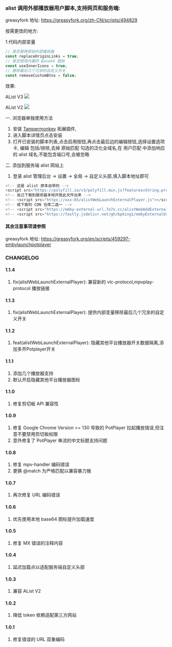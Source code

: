 
### alist 调用外部播放器用户脚本,支持网页和服务端:

greasyfork 地址: https://greasyfork.org/zh-CN/scripts/494829

按需更改的地方:

1.代码内部变量

```js
// 是否替换原始外部播放器
const replaceOriginLinks = true;
// 是否使用内置的 Base64 图标
const useInnerIcons = true;
// 移除最后几个冗余的自定义开关
const removeCustomBtns = false;
```

效果:

AList V3
![](https://emby-external-url.7o7o.cc/alistWebAddExternalUrl/preview/preview01.png)

AList V2
![](https://emby-external-url.7o7o.cc/alistWebAddExternalUrl/preview/preview02.png)

一. 浏览器单独使用方法

1. 安装 [Tampermonkey](https://www.tampermonkey.net) 拓展插件,
2. 进入脚本详情页点击安装
3. 打开已安装的脚本列表,点击启用按钮,再点击最后边的编辑按钮,选择设置选项卡,
编辑 包括/排除,去掉 原始匹配 勾选的泛化全域名,在 用户匹配 中添加响应的 alist 域名,不能包含端口号,会被忽略

二. 添加到服务端 alist 网站上

1. 登录 alist 管理后台 -> 设置 -> 全局 -> 自定义头部,填入脚本地址即可

```js
<!-- 这是 alist 原本自带的 -->
<script src="https://polyfill.io/v3/polyfill.min.js?features=String.prototype.replaceAll"></script>
<!-- 自己下载到服务器本地开放此文件出来 -->
<!-- <script src="https://xxx:85/alistWebLaunchExternalPlayer.js"></script> -->
<!-- 或下面的 CDN 仓库二选一 -->
<!-- <script src="https://emby-external-url.7o7o.cc/alistWebAddExternalUrl/alistWebLaunchExternalPlayer.js"></script> -->
<!-- <script src="https://fastly.jsdelivr.net/gh/bpking1/embyExternalUrl@main/embyWebAddExternalUrl/alistWebLaunchExternalPlayer.js"></script> -->
```

#### 其余注意事项请参照
greasyfork 地址: https://greasyfork.org/en/scripts/459297-embylaunchpotplayer

### CHANGELOG

#### 1.1.4
1. fix(alistWebLaunchExternalPlayer): 兼容新的 vlc-protocol,mpvplay-protocol 播放链接

#### 1.1.3
1. fix(alistWebLaunchExternalPlayer): 提供内部变量移除最后几个冗余的自定义开关

#### 1.1.2
1. feat(alistWebLaunchExternalPlayer): 隐藏其他平台播放器开关数据隔离,添加多开Potplayer开关

#### 1.1.1
1. 添加几个播放器支持
2. 默认开启隐藏其他平台播放器图标

#### 1.1.0
1. 修复剪切板 API 兼容性

#### 1.0.9
1. 修复 Google Chrome Version >= 130 导致的 PotPlayer 拉起播放错误,但注意不要禁用剪切板权限
2. 意外修复了 PotPlayer 串流的中文标题支持问题

#### 1.0.8
1. 修复 mpv-handler 编码错误
2. 更换 @match 为严格匹配以兼容暴力猴

#### 1.0.7
1. 再次修复 URL 编码错误

#### 1.0.6
1. 优先使用本地 base64 图标提升加载速度

#### 1.0.5
1. 修复 MX 错误的注释内容

#### 1.0.4
1. 延迟加载点以适配服务端自定义头部

#### 1.0.3
1. 兼容 AList V2

#### 1.0.2
1. 降低 token 依赖适配第三方网站

#### 1.0.1
1. 修复错误的 URL 双重编码
